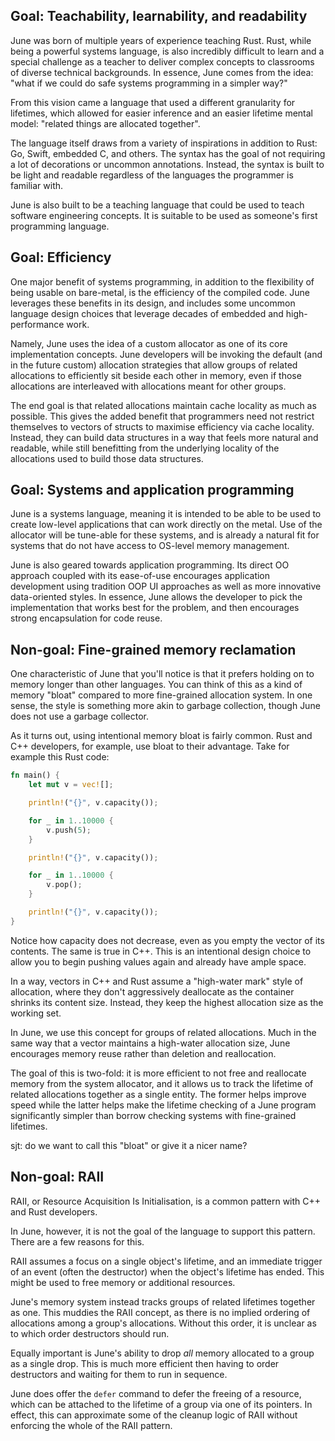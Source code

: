 ## Goal: Teachability, learnability, and readability

June was born of multiple years of experience teaching Rust. Rust, while being a powerful systems language, is also incredibly difficult to learn and a special challenge as a teacher to deliver complex concepts to classrooms of diverse technical backgrounds. In essence, June comes from the idea: "what if we could do safe systems programming in a simpler way?"

From this vision came a language that used a different granularity for lifetimes, which allowed for easier inference and an easier lifetime mental model: "related things are allocated together".

The language itself draws from a variety of inspirations in addition to Rust: Go, Swift, embedded C, and others. The syntax has the goal of not requiring a lot of decorations or uncommon annotations. Instead, the syntax is built to be light and readable regardless of the languages the programmer is familiar with.

June is also built to be a teaching language that could be used to teach software engineering concepts. It is suitable to be used as someone's first programming language.

## Goal: Efficiency

One major benefit of systems programming, in addition to the flexibility of being usable on bare-metal, is the efficiency of the compiled code. June leverages these benefits in its design, and includes some uncommon language design choices that leverage decades of embedded and high-performance work.

Namely, June uses the idea of a custom allocator as one of its core implementation concepts. June developers will be invoking the default (and in the future custom) allocation strategies that allow groups of related allocations to efficiently sit beside each other in memory, even if those allocations are interleaved with allocations meant for other groups.

The end goal is that related allocations maintain cache locality as much as possible. This gives the added benefit that programmers need not restrict themselves to vectors of structs to maximise efficiency via cache locality. Instead, they can build data structures in a way that feels more natural and readable, while still benefitting from the underlying locality of the allocations used to build those data structures.

## Goal: Systems and application programming

June is a systems language, meaning it is intended to be able to be used to create low-level applications that can work directly on the metal. Use of the allocator will be tune-able for these systems, and is already a natural fit for systems that do not have access to OS-level memory management.

June is also geared towards application programming. Its direct OO approach coupled with its ease-of-use encourages application development using tradition OOP UI approaches as well as more innovative data-oriented styles. In essence, June allows the developer to pick the implementation that works best for the problem, and then encourages strong encapsulation for code reuse.

## Non-goal: Fine-grained memory reclamation

One characteristic of June that you'll notice is that it prefers holding on to memory longer than other languages. You can think of this as a kind of memory "bloat" compared to more fine-grained allocation system. In one sense, the style is something more akin to garbage collection, though June does not use a garbage collector.

As it turns out, using intentional memory bloat is fairly common. Rust and C++ developers, for example, use bloat to their advantage. Take for example this Rust code:

```rust
fn main() {
    let mut v = vec![];

    println!("{}", v.capacity());

    for _ in 1..10000 {
        v.push(5);
    }

    println!("{}", v.capacity());

    for _ in 1..10000 {
        v.pop();
    }

    println!("{}", v.capacity());
}
```

Notice how capacity does not decrease, even as you empty the vector of its contents. The same is true in C++. This is an intentional design choice to allow you to begin pushing values again and already have ample space.

In a way, vectors in C++ and Rust assume a "high-water mark" style of allocation, where they don't aggressively deallocate as the container shrinks its content size. Instead, they keep the highest allocation size as the working set.

In June, we use this concept for groups of related allocations. Much in the same way that a vector maintains a high-water allocation size, June encourages memory reuse rather than deletion and reallocation.

The goal of this is two-fold: it is more efficient to not free and reallocate memory from the system allocator, and it allows us to track the lifetime of related allocations together as a single entity. The former helps improve speed while the latter helps make the lifetime checking of a June program significantly simpler than borrow checking systems with fine-grained lifetimes.

sjt: do we want to call this "bloat" or give it a nicer name?

## Non-goal: RAII

RAII, or Resource Acquisition Is Initialisation, is a common pattern with C++ and Rust developers.

In June, however, it is not the goal of the language to support this pattern. There are a few reasons for this.

RAII assumes a focus on a single object's lifetime, and an immediate trigger of an event (often the destructor) when the object's lifetime has ended. This might be used to free memory or additional resources.

June's memory system instead tracks groups of related lifetimes together as one. This muddies the RAII concept, as there is no implied ordering of allocations among a group's allocations. Without this order, it is unclear as to which order destructors should run.

Equally important is June's ability to drop _all_ memory allocated to a group as a single drop. This is much more efficient then having to order destructors and waiting for them to run in sequence.

June does offer the `defer` command to defer the freeing of a resource, which can be attached to the lifetime of a group via one of its pointers. In effect, this can approximate some of the cleanup logic of RAII without enforcing the whole of the RAII pattern.

